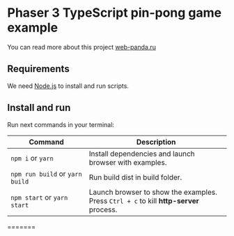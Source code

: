 # Phaser 3 TypeScript pin-pong game example
You can read more about this project [web-panda.ru](https://web-panda.ru/post/phaser-3-released-3)

## Requirements

We need [Node.js](https://nodejs.org) to install and run scripts.

## Install and run

Run next commands in your terminal:

| Command | Description |
|---------|-------------|
| `npm i` or `yarn` | Install dependencies and launch browser with examples.|
| `npm run build` or `yarn build` | Run build dist in build folder.|
| `npm start` or `yarn start` | Launch browser to show the examples. <br> Press `Ctrl + c` to kill **http-server** process. |
=======
